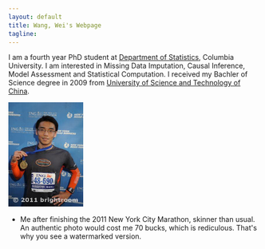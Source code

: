 ```yaml
---
layout: default
title: Wang, Wei's Webpage 
tagline: 
---
```


<p>I am a fourth year PhD student at <a href="http://stat.columbia.edu">Department of Statistics</a>, Columbia University. I am interested in Missing Data Imputation, Causal Inference, Model Assessment and Statistical Computation. I received my Bachler of Science degree in 2009 from <a href="http://en.ustc.edu.cn/">University of Science and Technology of China</a>. </p>
<div id="contact">
<img src="figures/me.jpg" width="150" height="209" />
<ul>
	<li>Me after finishing the 2011 New York City Marathon, skinner than usual. An authentic photo would cost me 70 bucks, which is rediculous. That's why you see a watermarked version. </li>
</ul></p>
</div>

